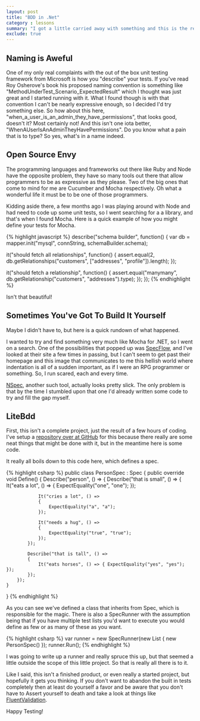 ```yaml
---
layout: post
title: "BDD in .Net"
category : lessons
summary: "I got a little carried away with something and this is the result. Basically though this is an alternative to using method names for unit tests."
exclude: true
---
```


## Naming is Aweful

One of my only real complaints with the out of the box unit testing framework from Microsoft is how you "describe" your tests. If you've read Roy Osherove's book his proposed naming convention is something like "MethodUnderTest_Scenario_ExpectedResult" which I thought was just great and I started running with it. What I found though is with that convention I can't be nearly expressive enough, so I decided I'd try something else. So how about this here, "when_a_user_is_an_admin_they_have_permissions", that looks good, doesn't it? Most certainly not! And this isn't one iota better, "WhenAUserIsAnAdminTheyHavePermissions". Do you know what a pain that is to type? So yes, what's in a name indeed.

## Open Source Envy

The programming languages and frameworks out there like Ruby and Node have the opposite problem, they have so many tools out there that allow programmers to be as expressive as they please. Two of the big ones that come to mind for me are Cucumber and Mocha respectively. Oh what a wonderful life it must be to be one of those programmers.

Kidding aside there, a few months ago I was playing around with Node and had need to code up some unit tests, so I went searching for a a library, and that's when I found Mocha. Here is a quick example of how you might define your tests for Mocha.

{% highlight javascript %}
describe("schema builder", function() {
  var db = mapper.init("mysql", connString, schemaBuilder.schema);

  it("should fetch all relationships", function() {
    assert.equal(2, db.getRelationships("customers", ["addresses", "profile"]).length);
  });

  it("should fetch a relationship", function() {
    assert.equal("manymany", db.getRelationship("customers", "addresses").type);
  });
});
{% endhighlight %}

Isn't that beautiful!

## Sometimes You've Got To Build It Yourself

Maybe I didn't have to, but here is a quick rundown of what happened.

I wanted to try and find something very much like Mocha for .NET, so I went on a search. One of the possibilities that popped up was [SpecFlow](http://www.specflow.org/specflownew/), and I've looked at their site a few times in passing, but I can't seem to get past their homepage and this image that communicates to me this hellish world where indentation is all of a sudden important, as if I were an RPG programmer or something. So, I run scared, each and every time.

[NSpec](http://nspec.org/), another such tool, actually looks pretty slick. The only problem is that by the time I stumbled upon that one I'd already written some code to try and fill the gap myself.

## LiteBdd

First, this isn't a complete project, just the result of a few hours of coding. I've setup a [repository over at GitHub](https://github.com/bteller/LiteBdd) for this because there really are some neat things that might be done with it, but in the meantime here is some code.

It really all boils down to this code here, which defines a spec.

{% highlight csharp %}
public class PersonSpec : Spec
{
    public override void Define()
    {
        Describe("person", () =>
        {
            Describe("that is small", () =>
            {
                It("eats a lot", () =>
                {
                    ExpectEquality("one", "one");
                });

                It("cries a lot", () =>
                {
                    ExpectEquality("a", "a");
                });

                It("needs a hug", () =>
                {
                    ExpectEquality("true", "true");
                });
            });

            Describe("that is tall", () =>
            {
                It("eats horses", () => { ExpectEquality("yes", "yes"); });
            });
        });
    }
}
{% endhighlight %}

As you can see we've defined a class that inherits from Spec, which is responsible for the magic. There is also a SpecRunner with the assumption being that if you have multiple test lists you'd want to execute you would define as few or as many of these as you want.

{% highlight csharp %}
var runner = new SpecRunner(new List<Spec>
{
    new PersonSpec()
});
runner.Run();
{% endhighlight %}

I was going to write up a runner and really spruce this up, but that seemed a little outside the scope of this little project. So that is really all there is to it.

Like I said, this isn't a finished product, or even really a started project, but hopefully it gets you thinking. If you don't want to abandon the built in tests completely then at least do yourself a favor and be aware that you don't have to Assert yourself to death and take a look at things like [FluentValidation](http://fluentvalidation.codeplex.com/).

Happy Testing!
